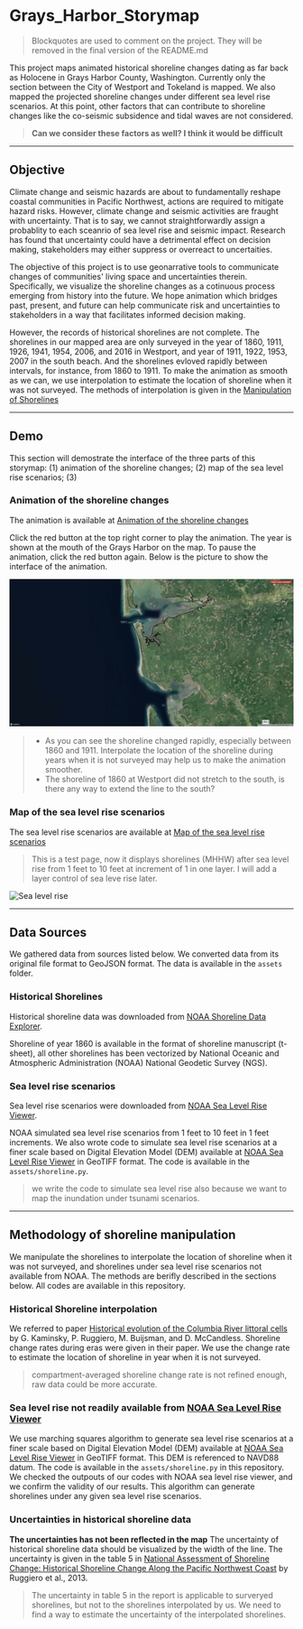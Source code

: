 # Grays_Harbor_Storymap

> Blockquotes are used to comment on the project. They will be removed in the final version of the README.md

This project maps animated historical shoreline changes dating as far back as Holocene in Grays Harbor County, Washington. Currently only the section between the City of Westport and Tokeland is mapped. We also mapped the projected shoreline changes under different sea level rise scenarios. At this point, other factors that can contribute to shoreline changes like the co-seismic subsidence and tidal waves are not considered. 

> **Can we consider these factors as well? I think it would be difficult**
 
***
## Objective

Climate change and seismic hazards are about to fundamentally reshape coastal communities in Pacific Northwest, actions are required to mitigate hazard risks. However, climate change and seismic activities are fraught with uncertainty. That is to say, we cannot straightforwardly assign a probablity to each sceanrio of sea level rise and seismic impact. Research has found that uncertainty could have a detrimental effect on decision making, stakeholders may either suppress or overreact to uncertaities.

The objective of this project is to use geonarrative tools to communicate changes of communities' living space and uncertainties therein. Specifically, we visualize the shoreline changes as a cotinuous process emerging from history into the future. We hope animation which bridges past, present, and future can help communicate risk and uncertainties to stakeholders in a way that facilitates informed decision making. 

However, the records of historical shorelines are not complete. The shorelines in our mapped area are only surveyed in the year of 1860, 1911, 1926, 1941, 1954, 2006, and 2016 in Westport, and year of 1911, 1922, 1953, 2007 in the south beach. And the shorelines evloved rapidly between intervals, for instance, from 1860 to 1911. To make the animation as smooth as we can, we use interpolation to estimate the location of shoreline when it was not surveyed. The methods of interpolation is given in the [Manipulation of Shorelines](#manipulation-of-shorelines)
***

## Demo

This section will demostrate the interface of the three parts of this storymap: (1) animation of the shoreline changes; (2) map of the sea level rise scenarios; (3) 
### Animation of the shoreline changes

The animation is available at [Animation of the shoreline changes](https://jerryliu-96.github.io/Grays_Harbor_Storymap/animation_historical_shoreline.html)

Click the red button at the top right corner to play the animation. The year is shown at the mouth of the Grays Harbor on the map. To pause the animation, click the red button again. Below is the picture to show the interface of the animation.

![Animation of the shoreline changes](img/animation.png)

>  - As you can see the shoreline changed rapidly, especially between 1860 and 1911. Interpolate the location of the shoreline during years when it is not surveyed may help us to make the animation smoother.
>  - The shoreline of 1860 at Westport did not stretch to the south, is there any way to extend the line to the south?

### Map of the sea level rise scenarios

The sea level rise scenarios are available at [Map of the sea level rise scenarios](https://jerryliu-96.github.io/Grays_Harbor_Storymap/test_sea_level_rise.html)

> This is a test page, now it displays shorelines (MHHW) after sea level rise from 1 feet to 10 feet at increment of 1 in one layer. I will add a layer control of sea leve rise later.

![Sea level rise](img/seaLevelRise.png)
***

## Data Sources

We gathered data from sources listed below. We converted data from its original file format to GeoJSON format. The data is available in the `assets` folder. 

### Historical Shorelines
Historical shoreline data was downloaded from [NOAA Shoreline Data Explorer](https://geodesy.noaa.gov/NSDE/).

Shoreline of year 1860 is available in the format of shoreline manuscript (t-sheet), all other shorelines has been vectorized by National Oceanic and Atmospheric Administration (NOAA) National Geodetic Survey (NGS).

### Sea level rise scenarios
Sea level rise scenarios were downloaded from [NOAA Sea Level Rise Viewer](https://coast.noaa.gov/slr/).

NOAA simulated sea level rise scenarios from 1 feet to 10 feet in 1 feet increments. We also wrote code to simulate sea level rise scenarios at a finer scale based on Digital Elevation Model (DEM) available at [NOAA Sea Level Rise Viewer](https://coast.noaa.gov/slr/) in GeoTIFF format. The code is available in the `assets/shoreline.py`. 

> we write the code to simulate sea level rise also because we want to map the inundation under tsunami scenarios.

***
## Methodology of shoreline manipulation

We manipulate the shorelines to interpolate the location of shoreline when it was not surveyed, and shorelines under sea level rise scenarios not available from NOAA. The methods are berifly described in the sections below. All codes are available in this repository.

### Historical Shoreline interpolation
We referred to paper [Historical evolution of the Columbia River littoral cells](https://www.sciencedirect.com/science/article/pii/S002532271000068X?casa_token=TcagawtuglwAAAAA:fanvZ6TIDJHgqDyYTeEVTLXf1QSIoC0YUe5b-EEJ-8XqMxwxYB0sxpHubiRMz6I_KNp5z1y8ycg) by G. Kaminsky, P. Ruggiero, M. Buijsman, and D. McCandless. Shoreline change rates during eras were given in their paper. We use the change rate to estimate the location of shoreline in year when it is not surveyed.

> compartment-averaged shoreline change rate is not refined enough, raw data could be more accurate. 

### Sea level rise not readily available from [NOAA Sea Level Rise Viewer](https://coast.noaa.gov/slr/)

We use marching squares algorithm to generate sea level rise scenarios at a finer scale based on Digital Elevation Model (DEM) available at [NOAA Sea Level Rise Viewer](https://coast.noaa.gov/slr/) in GeoTIFF format. This DEM is referenced to NAVD88 datum. The code is available in the `assets/shoreline.py` in this repository. We checked the outpouts of our codes with NOAA sea level rise viewer, and we confirm the validity of our results. This algorithm can generate shorelines under any given sea level rise scenarios. 

### Uncertainties in historical shoreline data

**The uncertainties has not been reflected in the map** The uncertainty of historical shoreline data should be visualized by the width of the line. The uncertainty is given in the table 5 in [National Assessment of Shoreline Change: Historical Shoreline Change Along the Pacific Northwest Coast](https://pubs.usgs.gov/of/2012/1007/) by Ruggiero et al., 2013.

> The uncertainty in table 5 in the report is applicable to surveryed shorelines, but not to the shorelines interpolated by us. We need to find a way to estimate the uncertainty of the interpolated shorelines.
